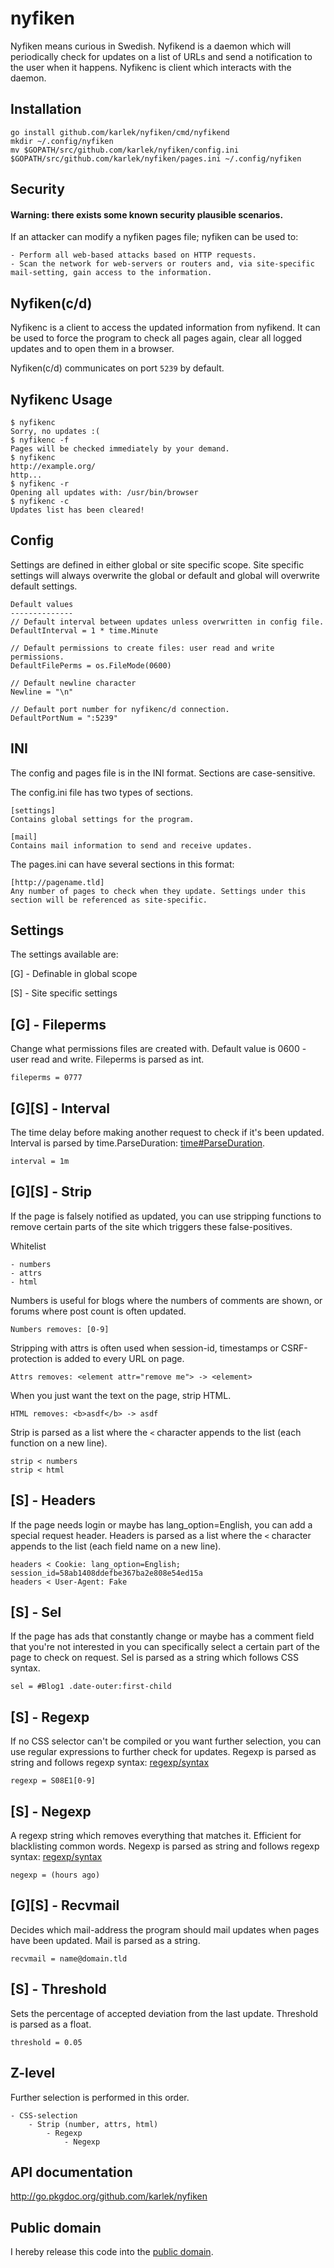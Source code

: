 nyfiken
=======
Nyfiken means curious in Swedish. Nyfikend is a daemon which will periodically check for updates on a list of URLs and send a notification to the user when it happens. Nyfikenc is client which interacts with the daemon.

Installation
------------
    go install github.com/karlek/nyfiken/cmd/nyfikend
    mkdir ~/.config/nyfiken
	mv $GOPATH/src/github.com/karlek/nyfiken/config.ini $GOPATH/src/github.com/karlek/nyfiken/pages.ini ~/.config/nyfiken

Security
--------
#### Warning: there exists some known security plausible scenarios.
If an attacker can modify a nyfiken pages file; nyfiken can be used to:

    - Perform all web-based attacks based on HTTP requests.
    - Scan the network for web-servers or routers and, via site-specific mail-setting, gain access to the information.

Nyfiken(c/d)
------------
Nyfikenc is a client to access the updated information from nyfikend. It can be used to force the program to check all pages again, clear all logged updates and to open them in a browser.

Nyfiken(c/d) communicates on port `5239` by default.

Nyfikenc Usage
--------------
	$ nyfikenc
	Sorry, no updates :(
	$ nyfikenc -f
	Pages will be checked immediately by your demand.
	$ nyfikenc
	http://example.org/
	http...
	$ nyfikenc -r
	Opening all updates with: /usr/bin/browser
	$ nyfikenc -c
	Updates list has been cleared!

Config
------
Settings are defined in either global or site specific scope. Site specific settings will always overwrite the global or default and global will overwrite default settings.

    Default values
    --------------
    // Default interval between updates unless overwritten in config file.
    DefaultInterval = 1 * time.Minute

	// Default permissions to create files: user read and write permissions.
	DefaultFilePerms = os.FileMode(0600)

	// Default newline character
	Newline = "\n"

	// Default port number for nyfikenc/d connection.
	DefaultPortNum = ":5239"

INI
---
The config and pages file is in the INI format.
Sections are case-sensitive.

The config.ini file has two types of sections.

	[settings]
	Contains global settings for the program.

	[mail]
	Contains mail information to send and receive updates.

The pages.ini can have several sections in this format:

	[http://pagename.tld]
    Any number of pages to check when they update. Settings under this section will be referenced as site-specific.

Settings
--------
The settings available are:

[G] - Definable in global scope

[S] - Site specific settings

[G] - Fileperms
---------------
Change what permissions files are created with. Default value is 0600 - user read and write.
Fileperms is parsed as int.

    fileperms = 0777

[G][S] - Interval
-----------------
The time delay before making another request to check if it's been updated.
Interval is parsed by time.ParseDuration: [time#ParseDuration](http://tip.golang.org/pkg/time/#ParseDuration).

    interval = 1m

[G][S] - Strip
--------------
If the page is falsely notified as updated, you can use stripping functions to remove certain parts of the site which triggers these false-positives.

Whitelist

    - numbers
    - attrs
    - html

Numbers is useful for blogs where the numbers of comments are shown, or forums where post count is often updated.

	Numbers removes: [0-9]

Stripping with attrs is often used when session-id, timestamps or CSRF-protection is added to every URL on page.

	Attrs removes: <element attr="remove me"> -> <element>

When you just want the text on the page, strip HTML.

	HTML removes: <b>asdf</b> -> asdf

Strip is parsed as a list where the  `<` character appends to the list (each function on a new line).

    strip < numbers
    strip < html

[S] - Headers
-------------
If the page needs login or maybe has lang_option=English, you can add a special request header.
Headers is parsed as a list where the  `<` character appends to the list (each field name on a new line).

    headers < Cookie: lang_option=English; session_id=58ab1408ddefbe367ba2e808e54ed15a
    headers < User-Agent: Fake

[S] - Sel
---------
If the page has ads that constantly change or maybe has a comment field that you're not interested in you can specifically select a certain part of the page to check on request.
Sel is parsed as a string which follows CSS syntax.

    sel = #Blog1 .date-outer:first-child

[S] - Regexp
------------
If no CSS selector can't be compiled or you want further selection, you can use regular expressions to further check for updates.
Regexp is parsed as string and follows regexp syntax: [regexp/syntax](http://tip.golang.org/pkg/regexp/syntax/)

    regexp = S08E1[0-9]

[S] - Negexp
------------
A regexp string which removes everything that matches it. Efficient for blacklisting common words.
Negexp is parsed as string and follows regexp syntax: [regexp/syntax](http://tip.golang.org/pkg/regexp/syntax/)

    negexp = (hours ago)

[G][S] - Recvmail
-----------------
Decides which mail-address the program should mail updates when pages have been updated.
Mail is parsed as a string.

    recvmail = name@domain.tld

[S] - Threshold
---------------
Sets the percentage of accepted deviation from the last update.
Threshold is parsed as a float.

    threshold = 0.05

Z-level
-------
Further selection is performed in this order.

    - CSS-selection
        - Strip (number, attrs, html)
            - Regexp
                - Negexp

API documentation
-----------------
http://go.pkgdoc.org/github.com/karlek/nyfiken

Public domain
-------------
I hereby release this code into the [public domain](https://creativecommons.org/publicdomain/zero/1.0/).
